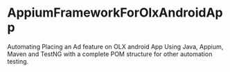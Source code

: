 # AppiumFrameworkForOlxAndroidApp

Automating Placing an Ad feature on OLX android App Using Java, Appium, Maven and TestNG with a complete POM structure for other automation testing.
